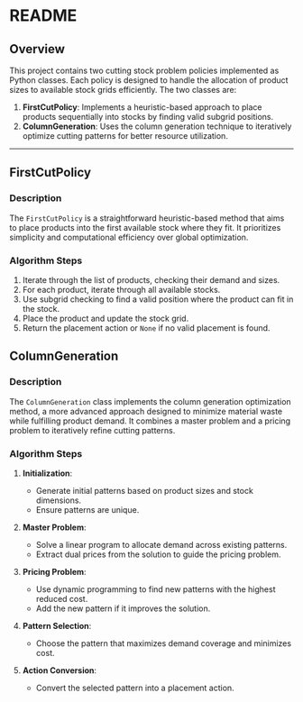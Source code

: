 # README

## Overview
This project contains two cutting stock problem policies implemented as Python classes. Each policy is designed to handle the allocation of product sizes to available stock grids efficiently. The two classes are:

1. **FirstCutPolicy**: Implements a heuristic-based approach to place products sequentially into stocks by finding valid subgrid positions.
2. **ColumnGeneration**: Uses the column generation technique to iteratively optimize cutting patterns for better resource utilization.

---

## **FirstCutPolicy**

### Description
The `FirstCutPolicy` is a straightforward heuristic-based method that aims to place products into the first available stock where they fit. It prioritizes simplicity and computational efficiency over global optimization.

### Algorithm Steps
1. Iterate through the list of products, checking their demand and sizes.
2. For each product, iterate through all available stocks.
3. Use subgrid checking to find a valid position where the product can fit in the stock.
4. Place the product and update the stock grid.
5. Return the placement action or `None` if no valid placement is found.

## **ColumnGeneration**

### Description
The `ColumnGeneration` class implements the column generation optimization method, a more advanced approach designed to minimize material waste while fulfilling product demand. It combines a master problem and a pricing problem to iteratively refine cutting patterns.

### Algorithm Steps
1. **Initialization**:
   - Generate initial patterns based on product sizes and stock dimensions.
   - Ensure patterns are unique.

2. **Master Problem**:
   - Solve a linear program to allocate demand across existing patterns.
   - Extract dual prices from the solution to guide the pricing problem.

3. **Pricing Problem**:
   - Use dynamic programming to find new patterns with the highest reduced cost.
   - Add the new pattern if it improves the solution.

4. **Pattern Selection**:
   - Choose the pattern that maximizes demand coverage and minimizes cost.

5. **Action Conversion**:
   - Convert the selected pattern into a placement action.